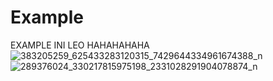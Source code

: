 # Example
EXAMPLE INI LEO HAHAHAHAHA
![383205259_625433283120315_7429644334961674388_n](https://github.com/user-attachments/assets/6ad33e56-048d-4152-b1b2-a76e1893371c)
![289376024_330217815975198_2331028291904078874_n](https://github.com/user-attachments/assets/783be83b-8716-4719-a929-c82074080780)
